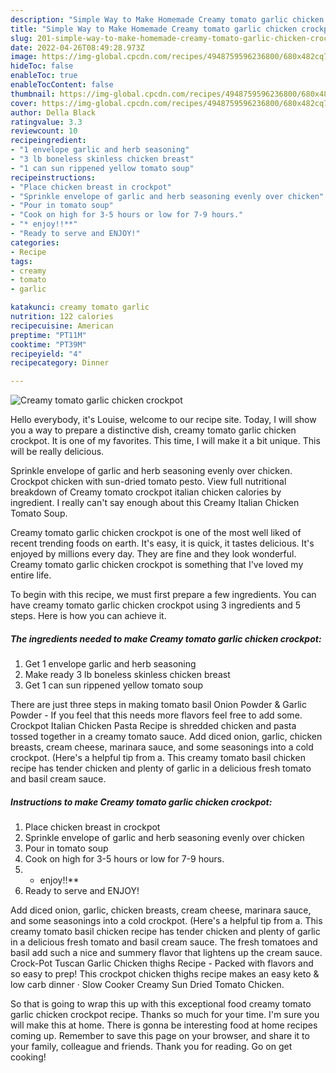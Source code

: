 ```yaml
---
description: "Simple Way to Make Homemade Creamy tomato garlic chicken crockpot"
title: "Simple Way to Make Homemade Creamy tomato garlic chicken crockpot"
slug: 201-simple-way-to-make-homemade-creamy-tomato-garlic-chicken-crockpot
date: 2022-04-26T08:49:28.973Z
image: https://img-global.cpcdn.com/recipes/4948759596236800/680x482cq70/creamy-tomato-garlic-chicken-crockpot-recipe-main-photo.jpg
hideToc: false
enableToc: true
enableTocContent: false
thumbnail: https://img-global.cpcdn.com/recipes/4948759596236800/680x482cq70/creamy-tomato-garlic-chicken-crockpot-recipe-main-photo.jpg
cover: https://img-global.cpcdn.com/recipes/4948759596236800/680x482cq70/creamy-tomato-garlic-chicken-crockpot-recipe-main-photo.jpg
author: Della Black
ratingvalue: 3.3
reviewcount: 10
recipeingredient:
- "1 envelope garlic and herb seasoning"
- "3 lb boneless skinless chicken breast"
- "1 can sun rippened yellow tomato soup"
recipeinstructions:
- "Place chicken breast in crockpot"
- "Sprinkle envelope of garlic and herb seasoning evenly over chicken"
- "Pour in tomato soup"
- "Cook on high for 3-5 hours or low for 7-9 hours."
- "* enjoy!!**"
- "Ready to serve and ENJOY!"
categories:
- Recipe
tags:
- creamy
- tomato
- garlic

katakunci: creamy tomato garlic 
nutrition: 122 calories
recipecuisine: American
preptime: "PT11M"
cooktime: "PT39M"
recipeyield: "4"
recipecategory: Dinner

---
```



![Creamy tomato garlic chicken crockpot](https://img-global.cpcdn.com/recipes/4948759596236800/680x482cq70/creamy-tomato-garlic-chicken-crockpot-recipe-main-photo.jpg)

Hello everybody, it's Louise, welcome to our recipe site. Today, I will show you a way to prepare a distinctive dish, creamy tomato garlic chicken crockpot. It is one of my favorites. This time, I will make it a bit unique. This will be really delicious.

Sprinkle envelope of garlic and herb seasoning evenly over chicken. Crockpot chicken with sun-dried tomato pesto. View full nutritional breakdown of Creamy tomato crockpot italian chicken calories by ingredient. I really can&#39;t say enough about this Creamy Italian Chicken Tomato Soup.

Creamy tomato garlic chicken crockpot is one of the most well liked of recent trending foods on earth. It's easy, it is quick, it tastes delicious. It's enjoyed by millions every day. They are fine and they look wonderful. Creamy tomato garlic chicken crockpot is something that I've loved my entire life.


To begin with this recipe, we must first prepare a few ingredients. You can have creamy tomato garlic chicken crockpot using 3 ingredients and 5 steps. Here is how you can achieve it.

<!--inarticleads1-->

##### The ingredients needed to make Creamy tomato garlic chicken crockpot:

1. Get 1 envelope garlic and herb seasoning
1. Make ready 3 lb boneless skinless chicken breast
1. Get 1 can sun rippened yellow tomato soup


There are just three steps in making tomato basil Onion Powder &amp; Garlic Powder - If you feel that this needs more flavors feel free to add some. Crockpot Italian Chicken Pasta Recipe is shredded chicken and pasta tossed together in a creamy tomato sauce. Add diced onion, garlic, chicken breasts, cream cheese, marinara sauce, and some seasonings into a cold crockpot. (Here&#39;s a helpful tip from a. This creamy tomato basil chicken recipe has tender chicken and plenty of garlic in a delicious fresh tomato and basil cream sauce. 

<!--inarticleads2-->

##### Instructions to make Creamy tomato garlic chicken crockpot:

1. Place chicken breast in crockpot
1. Sprinkle envelope of garlic and herb seasoning evenly over chicken
1. Pour in tomato soup
1. Cook on high for 3-5 hours or low for 7-9 hours.
1. * enjoy!!**
1. Ready to serve and ENJOY!

Add diced onion, garlic, chicken breasts, cream cheese, marinara sauce, and some seasonings into a cold crockpot. (Here&#39;s a helpful tip from a. This creamy tomato basil chicken recipe has tender chicken and plenty of garlic in a delicious fresh tomato and basil cream sauce. The fresh tomatoes and basil add such a nice and summery flavor that lightens up the cream sauce. Crock-Pot Tuscan Garlic Chicken thighs Recipe - Packed with flavors and so easy to prep! This crockpot chicken thighs recipe makes an easy keto &amp; low carb dinner · Slow Cooker Creamy Sun Dried Tomato Chicken. 

So that is going to wrap this up with this exceptional food creamy tomato garlic chicken crockpot recipe. Thanks so much for your time. I'm sure you will make this at home. There is gonna be interesting food at home recipes coming up. Remember to save this page on your browser, and share it to your family, colleague and friends. Thank you for reading. Go on get cooking!
